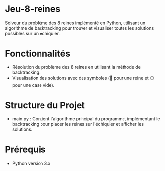 # Jeu-8-reines
Solveur du problème des 8 reines implémenté en Python, utilisant un algorithme de backtracking pour trouver et visualiser toutes les solutions possibles sur un échiquier.

# Fonctionnalités
- Résolution du problème des 8 reines en utilisant la méthode de backtracking.
- Visualisation des solutions avec des symboles (🔴 pour une reine et ⚪ pour une case vide).

# Structure du Projet
- main.py : Contient l'algorithme principal du programme, implémentant le backtracking pour placer les reines sur l'échiquier et afficher les solutions.

# Prérequis
- Python version 3.x